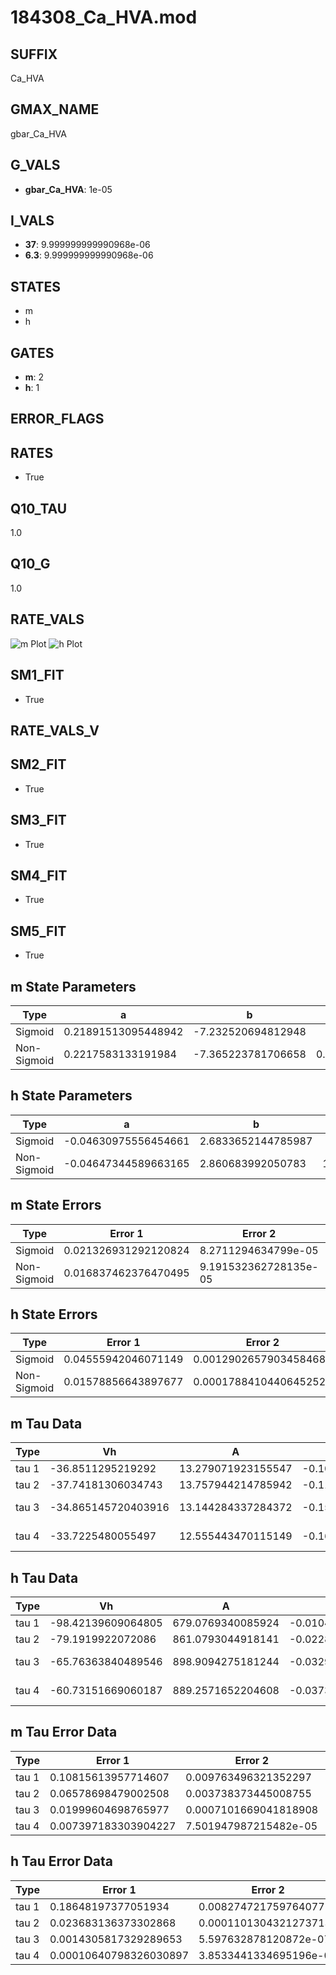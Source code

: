 # 184308_Ca_HVA.mod

## SUFFIX

Ca_HVA

## GMAX_NAME

gbar_Ca_HVA

## G_VALS

- **gbar_Ca_HVA**: 1e-05

## I_VALS

- **37**: 9.999999999990968e-06
- **6.3**: 9.999999999990968e-06

## STATES

- m
- h

## GATES

- **m**: 2
- **h**: 1

## ERROR_FLAGS


## RATES

- True

## Q10_TAU

1.0

## Q10_G

1.0

## RATE_VALS

![m Plot](/Users/pbozelos/Dropbox/icg-Chai-Panos/supermodels/output_markdown_files/Ca/184308_Ca_HVA.mod/images/m.png)
![h Plot](/Users/pbozelos/Dropbox/icg-Chai-Panos/supermodels/output_markdown_files/Ca/184308_Ca_HVA.mod/images/h.png)

## SM1_FIT

- True

## RATE_VALS_V

## SM2_FIT

- True

## SM3_FIT

- True

## SM4_FIT

- True

## SM5_FIT

- True

## m State Parameters

| Type | a | b | c | d |
| --- | --- | --- | --- | --- |
| Sigmoid | 0.21891513095448942 | -7.232520694812948 |
| Non-Sigmoid | 0.2217583133191984 | -7.365223781706658 | 0.9953465537825394 | -0.003968534200481144 |

## h State Parameters

| Type | a | b | c | d |
| --- | --- | --- | --- | --- |
| Sigmoid | -0.04630975556454661 | 2.6833652144785987 |
| Non-Sigmoid | -0.04647344589663165 | 2.860683992050783 | 1.037083763091328 | 0.01851299474089223 |

## m State Errors

| Type | Error 1 | Error 2 | Error 3 |
| --- | --- | --- | --- |
| Sigmoid | 0.021326931292120824 | 8.2711294634799e-05 | 0.013863540548511522 |
| Non-Sigmoid | 0.016837462376470495 | 9.191532362728135e-05 | 0.010945167834646462 |

## h State Errors

| Type | Error 1 | Error 2 | Error 3 |
| --- | --- | --- | --- |
| Sigmoid | 0.04555942046071149 | 0.0012902657903458468 | 0.029550982241995004 |
| Non-Sigmoid | 0.01578856643897677 | 0.00017884104406452528 | 0.010240859996608362 |

## m Tau Data

| Type | Vh | A | b1 | b2 | c1 | c2 | d1 | d2 | e1 | e2 |
| --- | --- | --- | --- | --- | --- | --- | --- | --- | --- | --- |
| tau 1 | -36.8511295219292 | 13.279071923155547 | -0.102785292555332 | -0.07015904581608917 |
| tau 2 | -37.74181306034743 | 13.757944214785942 | -0.11271072192575714 | 0.0006250508020106382 | -0.08842403671784865 | -0.0005324942933441846 |
| tau 3 | -34.865145720403916 | 13.144284337284372 | -0.15389870256289126 | 0.002356817562902705 | -1.2642861739908113e-05 | -0.0769061552990111 | -0.0006428304836837477 | -6.8330279779280785e-06 |
| tau 4 | -33.7225480055497 | 12.555443470115149 | -0.16833595298192586 | 0.0033355009809311565 | -3.125171590224612e-05 | 1.0413670505861938e-07 | -0.06780559718107403 | -0.0005595440911177457 | -1.2971083276410863e-05 | -1.0040501588932917e-07 |

## h Tau Data

| Type | Vh | A | b1 | b2 | c1 | c2 | d1 | d2 | e1 | e2 |
| --- | --- | --- | --- | --- | --- | --- | --- | --- | --- | --- |
| tau 1 | -98.42139609064805 | 679.0769340085924 | -0.010415327283418128 | -0.0635952640268705 |
| tau 2 | -79.1919922072086 | 861.0793044918141 | -0.022831018552768655 | 7.578143451597517e-05 | -0.03746476152093927 | -0.00034478310008858194 |
| tau 3 | -65.76363840489546 | 898.9094275181244 | -0.032919626633557644 | 0.0002117951401098324 | -4.655860540840246e-07 | -0.03143160916673776 | -0.0002679307032870918 | -2.4227964449928803e-06 |
| tau 4 | -60.73151669060187 | 889.2571652204608 | -0.03739936830155835 | 0.00030876454867502924 | -1.1630811577631732e-06 | 1.6759112124229934e-09 | -0.030291103561177795 | -0.00029820725724895715 | -3.0936489527133708e-06 | -9.20552732906987e-09 |

## m Tau Error Data

| Type | Error 1 | Error 2 | Error 3 |
| --- | --- | --- | --- |
| tau 1 | 0.10815613957714607 | 0.009763496321352297 | 0.07364623135997554 |
| tau 2 | 0.06578698479002508 | 0.003738373445008755 | 0.04479600992845665 |
| tau 3 | 0.01999604698765977 | 0.0007101669041818908 | 0.013615810517050925 |
| tau 4 | 0.007397183303904227 | 7.501947987215482e-05 | 0.005036927863192637 |

## h Tau Error Data

| Type | Error 1 | Error 2 | Error 3 |
| --- | --- | --- | --- |
| tau 1 | 0.18648197377051934 | 0.008274721759764077 | 0.05602735985375448 |
| tau 2 | 0.023683136373302868 | 0.00011013043212737138 | 0.007115452379785728 |
| tau 3 | 0.0014305817329289653 | 5.597632878120872e-07 | 0.00042980946592538634 |
| tau 4 | 0.00010640798326030897 | 3.8533441334695196e-09 | 3.1969622848233166e-05 |

